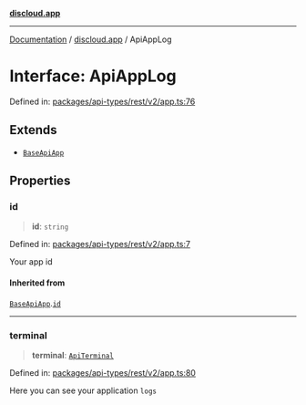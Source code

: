 [**discloud.app**](../README.md)

***

[Documentation](../../packages.md) / [discloud.app](../README.md) / ApiAppLog

# Interface: ApiAppLog

Defined in: [packages/api-types/rest/v2/app.ts:76](https://github.com/discloud/discloud.app/blob/1458affc9a022eb2fc5fe37e7b3b002130b2fdad/packages/api-types/rest/v2/app.ts#L76)

## Extends

- [`BaseApiApp`](BaseApiApp.md)

## Properties

### id

> **id**: `string`

Defined in: [packages/api-types/rest/v2/app.ts:7](https://github.com/discloud/discloud.app/blob/1458affc9a022eb2fc5fe37e7b3b002130b2fdad/packages/api-types/rest/v2/app.ts#L7)

Your app id

#### Inherited from

[`BaseApiApp`](BaseApiApp.md).[`id`](BaseApiApp.md#id)

***

### terminal

> **terminal**: [`ApiTerminal`](ApiTerminal.md)

Defined in: [packages/api-types/rest/v2/app.ts:80](https://github.com/discloud/discloud.app/blob/1458affc9a022eb2fc5fe37e7b3b002130b2fdad/packages/api-types/rest/v2/app.ts#L80)

Here you can see your application `logs`
